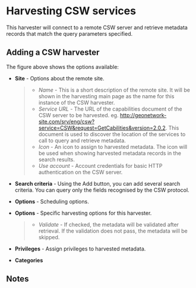 # Harvesting CSW services

This harvester will connect to a remote CSW server and retrieve metadata records that match the query parameters specified.

## Adding a CSW harvester

The figure above shows the options available:

-   **Site** - Options about the remote site.

    > -   *Name* - This is a short description of the remote site. It will be shown in the harvesting main page as the name for this instance of the CSW harvester.
    > -   *Service URL* - The URL of the capabilities document of the CSW server to be harvested. eg. <http://geonetwork-site.com/srv/eng/csw?service=CSW&request=GetCabilities&version=2.0.2>. This document is used to discover the location of the services to call to query and retrieve metadata.
    > -   *Icon* - An icon to assign to harvested metadata. The icon will be used when showing harvested metadata records in the search results.
    > -   *Use account* - Account credentials for basic HTTP authentication on the CSW server.

-   **Search criteria** - Using the Add button, you can add several search criteria. You can query only the fields recognised by the CSW protocol.

-   **Options** - Scheduling options.

-   **Options** - Specific harvesting options for this harvester.

    > -   *Validate* - If checked, the metadata will be validated after retrieval. If the validation does not pass, the metadata will be skipped.

-   **Privileges** - Assign privileges to harvested metadata.

-   **Categories**

## Notes
